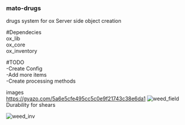 ### mato-drugs
drugs system for ox 
Server side object creation

#Dependecies\
ox_lib\
ox_core\
ox_inventory

#TODO\
-Create Config \
-Add more items\
-Create processing methods

images\
https://gyazo.com/5a6e5cfe495cc5c0e9f21743c38e6da1
![weed_field](https://i.ibb.co/6ZsZLWC/field.png)
Durability for shears

![weed_inv](https://i.gyazo.com/bff3c343372a2de8923da9970c7b50fd.png)

